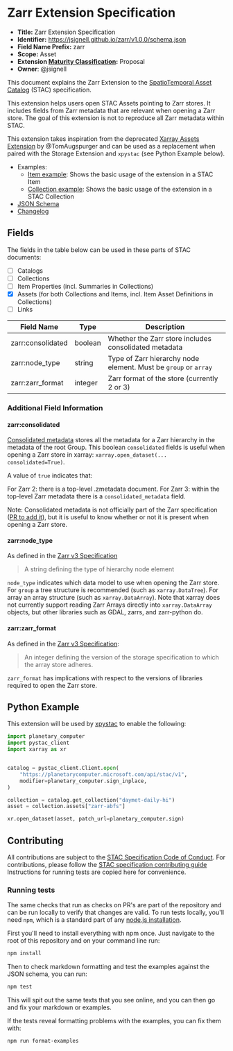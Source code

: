 # Zarr Extension Specification

- **Title:** Zarr Extension Specification
- **Identifier:** <https://jsignell.github.io/zarr/v1.0.0/schema.json>
- **Field Name Prefix:** zarr
- **Scope:** Asset
- **Extension [Maturity Classification](https://github.com/radiantearth/stac-spec/tree/master/extensions/README.md#extension-maturity):** Proposal
- **Owner**: @jsignell

This document explains the Zarr Extension to the [SpatioTemporal Asset Catalog](https://github.com/radiantearth/stac-spec) (STAC) specification.

This extension helps users open STAC Assets pointing to Zarr stores. It includes fields from Zarr metadata that are
relevant when opening a Zarr store. The goal of this extension is not to reproduce all Zarr metadata within STAC.

This extension takes inspiration from the deprecated [Xarray Assets Extension](https://github.com/stac-extensions/xarray-assets)
by @TomAugspurger and can be used as a replacement when paired with the Storage Extension and `xpystac` (see Python Example below).

- Examples:
  - [Item example](examples/item.json): Shows the basic usage of the extension in a STAC Item
  - [Collection example](examples/collection.json): Shows the basic usage of the extension in a STAC Collection
- [JSON Schema](json-schema/schema.json)
- [Changelog](./CHANGELOG.md)

## Fields

The fields in the table below can be used in these parts of STAC documents:

- [ ] Catalogs
- [ ] Collections
- [ ] Item Properties (incl. Summaries in Collections)
- [x] Assets (for both Collections and Items, incl. Item Asset Definitions in Collections)
- [ ] Links

| Field Name           | Type                      | Description                                  |
| -------------------- | ------------------------- | -------------------------------------------- |
| zarr:consolidated    | boolean                   | Whether the Zarr store includes consolidated metadata |
| zarr:node_type       | string                    | Type of Zarr hierarchy node element. Must be `group` or `array` |
| zarr:zarr_format     | integer                   | Zarr format of the store (currently 2 or 3)  |

### Additional Field Information

#### zarr:consolidated

[Consolidated metadata](https://zarr.readthedocs.io/en/main/user-guide/consolidated_metadata.html)
stores all the metadata for a Zarr hierarchy in the metadata of the root Group. This boolean 
`consolidated` fields is useful when opening a Zarr store in xarray: 
`xarray.open_dataset(... consolidated=True)`.

A value of `true` indicates that:

For Zarr 2: there is a top-level .zmetadata document.
For Zarr 3: within the top-level Zarr metadata there is a `consolidated_metadata` field.

Note: Consolidated metadata is not officially part of the Zarr specification
([PR to add it](https://github.com/zarr-developers/zarr-specs/pull/309)),
but it is useful to know whether or not it is present when opening a Zarr store.

#### zarr:node_type

As defined in the [Zarr v3 Specification](https://zarr-specs.readthedocs.io/en/latest/v3/core/index.html)

> A string defining the type of hierarchy node element

`node_type` indicates which data model to use when opening the Zarr store. For `group` a tree structure is recommended 
(such as `xarray.DataTree`). For array an array structure (such as `xarray.DataArray`). Note that xarray does not
currently support reading Zarr Arrays directly into `xarray.DataArray` objects, but other libraries 
such as GDAL, zarrs, and zarr-python do.

#### zarr:zarr_format

As defined in the [Zarr v3 Specification](https://zarr-specs.readthedocs.io/en/latest/v3/core/index.html):

> An integer defining the version of the storage specification to which the array store adheres.

`zarr_format` has implications with respect to the versions of libraries required to open the Zarr store.

## Python Example

This extension will be used by [xpystac](https://github.com/stac-utils/xpystac) to enable the following:

```python
import planetary_computer
import pystac_client
import xarray as xr


catalog = pystac_client.Client.open(
    "https://planetarycomputer.microsoft.com/api/stac/v1",
    modifier=planetary_computer.sign_inplace,
)

collection = catalog.get_collection("daymet-daily-hi")
asset = collection.assets["zarr-abfs"]

xr.open_dataset(asset, patch_url=planetary_computer.sign)
```

## Contributing

All contributions are subject to the
[STAC Specification Code of Conduct](https://github.com/radiantearth/stac-spec/blob/master/CODE_OF_CONDUCT.md).
For contributions, please follow the
[STAC specification contributing guide](https://github.com/radiantearth/stac-spec/blob/master/CONTRIBUTING.md) Instructions
for running tests are copied here for convenience.

### Running tests

The same checks that run as checks on PR's are part of the repository and can be run locally to verify that changes are valid. 
To run tests locally, you'll need `npm`, which is a standard part of any [node.js installation](https://nodejs.org/en/download/).

First you'll need to install everything with npm once. Just navigate to the root of this repository and on 
your command line run:
```bash
npm install
```

Then to check markdown formatting and test the examples against the JSON schema, you can run:
```bash
npm test
```

This will spit out the same texts that you see online, and you can then go and fix your markdown or examples.

If the tests reveal formatting problems with the examples, you can fix them with:
```bash
npm run format-examples
```
